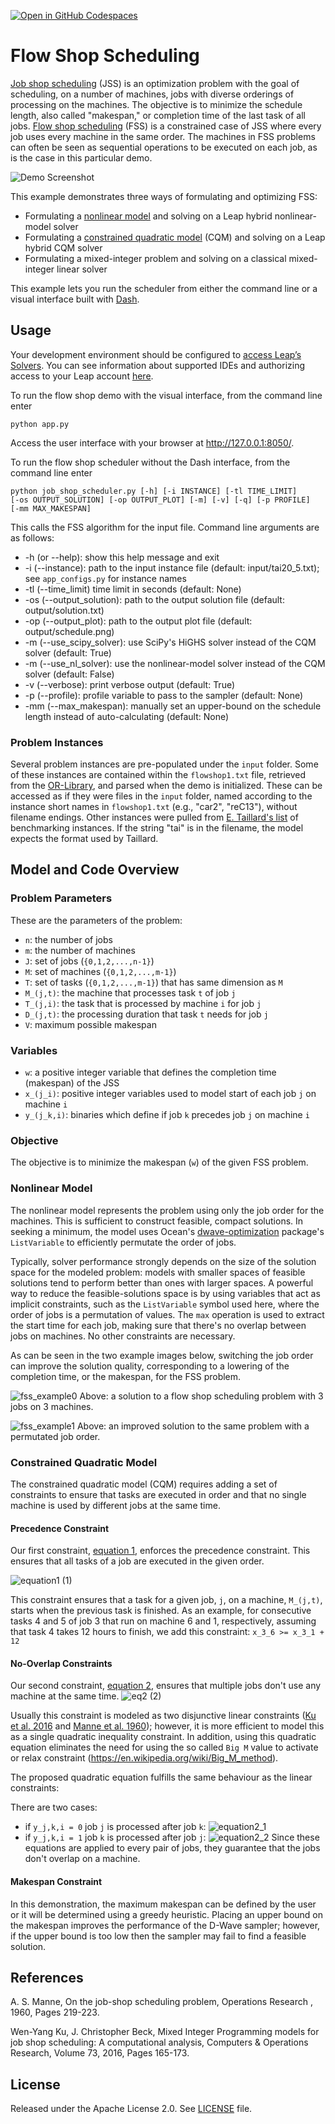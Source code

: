 [![Open in GitHub Codespaces](
  https://img.shields.io/badge/Open%20in%20GitHub%20Codespaces-333?logo=github)](
  https://codespaces.new/dwave-examples/flow-shop-scheduling?quickstart=1)

# Flow Shop Scheduling

[Job shop scheduling](https://en.wikipedia.org/wiki/Job-shop_scheduling) (JSS)
is an optimization problem with the goal of scheduling, on a number of machines,
jobs with diverse orderings of processing on the machines. The objective is to
minimize the schedule length, also called "makespan," or completion time of the
last task of all jobs.
[Flow shop scheduling](https://en.wikipedia.org/wiki/Flow-shop_scheduling) (FSS)
is a constrained case of JSS where every job uses every machine in the same
order. The machines in FSS problems can often be seen as sequential operations
to be executed on each job, as is the case in this particular demo.

![Demo Screenshot](_static/screenshot.png)

This example demonstrates three ways of formulating and optimizing FSS:

*   Formulating a
    [nonlinear model](https://docs.dwavequantum.com/en/latest/concepts/models.html#nonlinear-model)
    and solving on a Leap hybrid nonlinear-model solver
*   Formulating a
    [constrained quadratic model](https://docs.dwavequantum.com/en/latest/concepts/models.html#constrained-quadratic-model)
    (CQM) and solving on a Leap hybrid CQM solver
*   Formulating a mixed-integer problem and solving on a classical mixed-integer
    linear solver

This example lets you run the scheduler from either the command line or a visual
interface built with [Dash](https://dash.plotly.com/).

## Usage

Your development environment should be configured to
[access Leap’s Solvers](https://docs.dwavequantum.com/en/latest/ocean/sapi_access_basic.html).
You can see information about supported IDEs and authorizing access to your Leap
account [here](https://docs.dwavequantum.com/en/latest/leap_sapi/dev_env.html).

To run the flow shop demo with the visual interface, from the command line enter

    python app.py

Access the user interface with your browser at http://127.0.0.1:8050/.

To run the flow shop scheduler without the Dash interface, from the command line
enter

    python job_shop_scheduler.py [-h] [-i INSTANCE] [-tl TIME_LIMIT]
    [-os OUTPUT_SOLUTION] [-op OUTPUT_PLOT] [-m] [-v] [-q] [-p PROFILE]
    [-mm MAX_MAKESPAN]

This calls the FSS algorithm for the input file. Command line arguments are as
follows:
- -h (or --help): show this help message and exit
- -i (--instance): path to the input instance file (default: input/tai20_5.txt);
  see `app_configs.py` for instance names
- -tl (--time_limit) time limit in seconds (default: None)
- -os (--output_solution): path to the output solution file (default:
  output/solution.txt)
- -op (--output_plot): path to the output plot file (default:
  output/schedule.png)
- -m (--use_scipy_solver): use SciPy's HiGHS solver instead of the CQM solver
  (default: True)
- -m (--use_nl_solver): use the nonlinear-model solver instead of the CQM solver
  (default: False)
- -v (--verbose): print verbose output (default: True)
- -p (--profile): profile variable to pass to the sampler (default: None)
- -mm (--max_makespan): manually set an upper-bound on the schedule length
  instead of auto-calculating (default: None)

### Problem Instances

Several problem instances are pre-populated under the `input` folder. Some of
these instances are contained within the `flowshop1.txt` file, retrieved from
the [OR-Library], and parsed when the demo is initialized. These can be accessed
as if they were files in the `input` folder, named according to the instance
short names in `flowshop1.txt` (e.g., "car2", "reC13"), without filename
endings. Other instances were pulled from [E. Taillard's list] of benchmarking
instances. If the string "tai" is in the filename, the model expects the format
used by Taillard.

## Model and Code Overview

### Problem Parameters

These are the parameters of the problem:

- `n`: the number of jobs
- `m`: the number of machines
- `J`: set of jobs (`{0,1,2,...,n-1}`)
- `M`: set of machines (`{0,1,2,...,m-1}`)
- `T`: set of tasks (`{0,1,2,...,m-1}`) that has same dimension as `M`
- `M_(j,t)`:  the machine that processes task `t` of job `j`
- `T_(j,i)`: the task that is processed by machine `i` for job `j`
- `D_(j,t)`:  the processing duration that task `t` needs for job `j`
- `V`:  maximum possible makespan

### Variables

- `w`: a positive integer variable that defines the completion time (makespan)
  of the JSS
- `x_(j_i)`: positive integer variables used to model start of each job `j` on
  machine `i`
- `y_(j_k,i)`: binaries which define if job `k` precedes job `j` on machine `i`

### Objective

The objective is to minimize the makespan (`w`) of the given FSS problem.

### Nonlinear Model

The nonlinear model represents the problem using only the job order for the
machines. This is sufficient to construct feasible, compact solutions. In
seeking a minimum, the model uses Ocean's
[dwave-optimization](https://docs.dwavequantum.com/en/latest/ocean/api_ref_optimization/index.html)
package's ``ListVariable`` to efficiently permutate the order of jobs.

Typically, solver performance strongly depends on the size of the solution space
for the modeled problem: models with smaller spaces of feasible solutions tend
to perform better than ones with larger spaces. A powerful way to reduce the
feasible-solutions space is by using variables that act as implicit constraints,
such as the ``ListVariable`` symbol used here, where the order of jobs is a
permutation of values. The ``max`` operation is used to extract the start time
for each job, making sure that there's no overlap between jobs on machines. No
other constraints are necessary.

As can be seen in the two example images below, switching the job order can
improve the solution quality, corresponding to a lowering of the completion
time, or the makespan, for the FSS problem.

![fss_example0](_static/fss_example0.png)
Above: a solution to a flow shop scheduling problem with 3 jobs on 3 machines.

![fss_example1](_static/fss_example1.png)
Above: an improved solution to the same problem with a permutated job order.

### Constrained Quadratic Model

The constrained quadratic model (CQM) requires adding a set of constraints to
ensure that tasks are executed in order and that no single machine is used by
different jobs at the same time.

#### Precedence Constraint

Our first constraint, [equation 1](#eq2), enforces the precedence constraint.
This ensures that all tasks of a job are executed in the given order.

![equation1](_static/eq1.png)          (1)

This constraint ensures that a task for a given job, `j`, on a machine,
`M_(j,t)`, starts when the previous task is finished. As an example, for
consecutive tasks 4 and 5 of job 3 that run on machine 6 and 1, respectively,
assuming that task 4 takes 12 hours to finish, we add this constraint:
`x_3_6 >= x_3_1 + 12`

#### No-Overlap Constraints

Our second constraint, [equation 2](#eq2), ensures that multiple jobs don't use
any machine at the same time.
![eq2](_static/eq2.png)          (2)

Usually this constraint is modeled as two disjunctive linear constraints
([Ku et al. 2016](#Ku) and [Manne et al. 1960](#Manne)); however, it is more
efficient to model this as a single quadratic inequality constraint. In
addition, using this quadratic equation eliminates the need for using the so
called `Big M` value to activate or relax constraint
(https://en.wikipedia.org/wiki/Big_M_method).

The proposed quadratic equation fulfills the same behaviour as the linear
constraints:

There are two cases:

- if `y_j,k,i = 0` job `j` is processed after job `k`:
  ![equation2_1](_static/eq2_1.png)
- if `y_j,k,i = 1` job `k` is processed after job `j`:
  ![equation2_2](_static/eq2_2.png)
  Since these equations are applied to every pair of jobs, they guarantee that
  the jobs don't overlap on a machine.

#### Makespan Constraint

In this demonstration, the maximum makespan can be defined by the user or it
will be determined using a greedy heuristic. Placing an upper bound on the
makespan improves the performance of the D-Wave sampler; however, if the upper
bound is too low then the sampler may fail to find a feasible solution.

## References

<a id="Manne"></a>
A. S. Manne, On the job-shop scheduling problem, Operations Research , 1960,
Pages 219-223.

<a id="Ku"></a>
Wen-Yang Ku, J. Christopher Beck, Mixed Integer Programming models for job
shop scheduling: A computational analysis, Computers & Operations Research,
Volume 73, 2016, Pages 165-173.

## License

Released under the Apache License 2.0. See [LICENSE](LICENSE) file.

[E. Taillard's list]: http://mistic.heig-vd.ch/taillard/problemes.dir/ordonnancement.dir/ordonnancement.html
[OR-Library]: https://people.brunel.ac.uk/~mastjjb/jeb/orlib/flowshopinfo.html